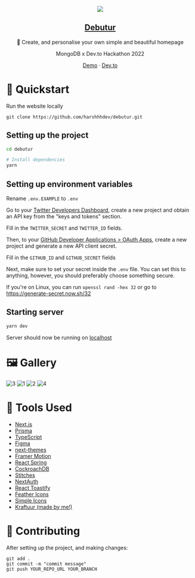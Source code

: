 <p align="center">
  <img src="https://raw.githubusercontent.com/harshhhdev/debutur/master/public/Banner.png" />
  <a href="https://dbtr.vercel.app/">
    <h2 align="center">Debutur</h2>
  </a>
</p> 
<p align="center">🚀 Create, and personalise your own simple and beautiful homepage</p>
<p align="center">MongoDB x Dev.to Hackathon 2022</p>
<p align="center">
  <a href="https://dbtr.hxrsh.in/">Demo</a>
      ·
  <a href="https://dev.to/harshhhdev/debutur-fa">Dev.to</a>
 </p>

# 🚀 Quickstart

Run the website locally

```
git clone https://github.com/harshhhdev/debutur.git
```

## Setting up the project

```bash
cd debutur

# Install dependencies
yarn
```

## Setting up environment variables

Rename `.env.EXAMPLE` to `.env`

Go to your [Twitter Developers Dashboard](https://developer.twitter.com/en/portal/dashboard), create a new project and obtain an API key from the "keys and tokens" section.

Fill in the `TWITTER_SECRET` and `TWITTER_ID` fields.

Then, to your [GitHub Developer Applications > OAuth Apps](https://github.com/settings/developers), create a new project and generate a new API client secret.

Fill in the `GITHUB_ID` and `GITHUB_SECRET` fields

Next, make sure to set your secret inside the `.env` file. You can set this to anything, however, you should preferably choose something secure.

If you're on Linux, you can run `openssl rand -hex 32` or go to https://generate-secret.now.sh/32

## Starting server

```bash
yarn dev
```

Server should now be running on [localhost](https://localhost:3000)

# 🖼 Gallery

![3](https://user-images.githubusercontent.com/69592270/149421305-a4e5af7f-2846-4637-8b53-af482ffb8e73.gif)
![1](https://user-images.githubusercontent.com/69592270/149421298-f4d9265a-a02b-4619-b515-b30b9ff67258.gif)
![2](https://user-images.githubusercontent.com/69592270/149421300-4351b00c-2fc8-4883-9e7e-b13635091d04.gif)
![4](https://user-images.githubusercontent.com/69592270/149421311-eb349e56-9e1e-46e4-86f1-2a266aaee491.gif)

# 🔧 Tools Used

- [Next.js](https://github.com/vercel/next.js)
- [Prisma](https://www.prisma.io/)
- [TypeScript](https://typescriptlang.org)
- [Figma](https://figma.com)
- [next-themes](https://next-themes-example.vercel.app/)
- [Framer Motion](https://framer.com/motion)
- [React Spring](https://react-spring.io)
- [CockroachDB](https://www.cockroachlabs.com/)
- [Stitches](https://stitches.dev/)
- [NextAuth](https://next-auth.js.org/)
- [React Toastify](https://fkhadra.github.io/react-toastify/introduction)
- [Feather Icons](https://feathericons.com/)
- [Simple Icons](https://simpleicons.org/)
- [Kraftuur (made by me!)](https://harshhhdev.github.io/kraftuur)

# 🤞 Contributing

After setting up the project, and making changes:

```git
git add .
git commit -m "commit message"
git push YOUR_REPO_URL YOUR_BRANCH
```
